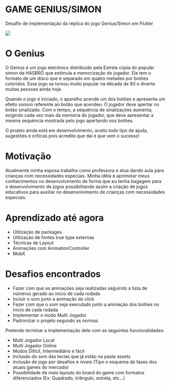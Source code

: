 # GAME GENIUS/SIMON

Desafio de implementação da réplica do jogo Genius/Simon em Flutter

<img src="https://github.com/claudneysessa/imagens/blob/master/genius-full-dev.png?raw=true"></img>

# O Genius

O Genius é um jogo eletrônico distribuído pela Estrela cópia do popular simon da HASBRO que estimula a memorização do jogador. Ele tem o formato de um disco que é separado em quatro metades por botões coloridos. Esse jogo se tornou muito popular na década de 80 e diverte muitas pessoas ainda hoje.

Quando o jogo é iniciado, o aparelho acende um dos botões e apresenta um efeito sonoro referente ao botão que acendeu. O jogador deve apertar no botão sinalizado. Com o tempo, a sequência de sinalizações aumenta, exigindo cada vez mais da memória do jogador, que deve apresentar a mesma sequência mostrada pelo jogo apertando nos botões.

O projeto ainda está em desenvolvimento, aceito todo tipo de ajuda, sugestões e críticas pois acredito que daí é que vem o sucesso! 

# Motivação

Atualmente minha esposa trabalha como professora e atua dando aula para crianças com necessidades especiais. Minha idéia é aprimorar meus conhecimentos no desenvolvimento de forma que eu tenha bagagem para o desenvolvimento de jogos possibilitando assim a criação de jogos educativos para auxiliar no desenvolvimento de crianças com necessidades especiais.

# Aprendizado até agora

* Utilização de packages
* Utilização de fontes true type externas
* Técnicas de Layout
* Animações com AnimationController
* MobX

# Desafios encontrados

* Fazer com que as animações seja realizadas seguindo a lista de números gerado ao inicio de cada rodada
* Incluir o som junto a animação do click
* Fazer com que o som seja executado junto a animação dos botões no inicio de cada rodada
* Implementar o modo Multi Jogador
* Padronizar o projeto segundo as normas

Pretendo terminar a implementação dele com as seguintes funcionalidades:

* Multi Jogador Local
* Multi Jogador Online
* Modos Difícil, Intermediário e fácil
* Inclusão do som das teclas que já estão na pasta assets
* Inclusão de jogo por desafios e níveis (Tipo o esquema de fases dos atuais games do mercado)
* Possibilidade de mais layouts do board do game com formatos diferenciados (Ex: Quadrado, triângulo, estrela, etc...)

